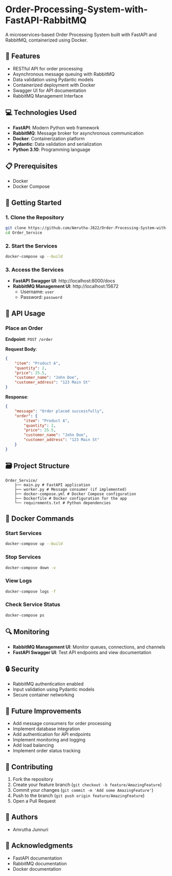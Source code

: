 # Order-Processing-System-with-FastAPI-RabbitMQ

A microservices-based Order Processing System built with FastAPI and RabbitMQ, containerized using Docker.

## 🚀 Features

- RESTful API for order processing
- Asynchronous message queuing with RabbitMQ
- Data validation using Pydantic models
- Containerized deployment with Docker
- Swagger UI for API documentation
- RabbitMQ Management Interface

## 💻 Technologies Used

- **FastAPI**: Modern Python web framework
- **RabbitMQ**: Message broker for asynchronous communication
- **Docker**: Containerization platform
- **Pydantic**: Data validation and serialization
- **Python 3.10**: Programming language

## 📋 Prerequisites

- Docker
- Docker Compose

## 🚀 Getting Started

### 1. Clone the Repository

```bash
git clone https://github.com/Amrutha-J822/Order-Processing-System-with-FastAPI-RabbitMQ.git
cd Order_Service
```

### 2. Start the Services

```bash
docker-compose up --build
```

### 3. Access the Services

- **FastAPI Swagger UI**: http://localhost:8000/docs
- **RabbitMQ Management UI**: http://localhost:15672
  - Username: `user`
  - Password: `password`

## 📝 API Usage

### Place an Order

**Endpoint**: `POST /order`

**Request Body**:
```json
{
    "item": "Product A",
    "quantity": 2,
    "price": 25.5,
    "customer_name": "John Doe",
    "customer_address": "123 Main St"
}
```

**Response**:
```json
{
    "message": "Order placed successfully",
    "order": {
        "item": "Product A",
        "quantity": 2,
        "price": 25.5,
        "customer_name": "John Doe",
        "customer_address": "123 Main St"
    }
}
```

## 🗃️ Project Structure
```
Order_Service/
    ├── main.py # FastAPI application
    ├── worker.py # Message consumer (if implemented)
    ├── docker-compose.yml # Docker Compose configuration
    ├── Dockerfile # Docker configuration for the app
    └── requirements.txt # Python dependencies

```


## 🔧 Docker Commands

### Start Services
```bash
docker-compose up --build
```

### Stop Services
```bash
docker-compose down -v
```

### View Logs
```bash
docker-compose logs -f
```

### Check Service Status
```bash
docker-compose ps
```

## 🔍 Monitoring

- **RabbitMQ Management UI**: Monitor queues, connections, and channels
- **FastAPI Swagger UI**: Test API endpoints and view documentation

## 🔒 Security

- RabbitMQ authentication enabled
- Input validation using Pydantic models
- Secure container networking

## 🚀 Future Improvements

- Add message consumers for order processing
- Implement database integration
- Add authentication for API endpoints
- Implement monitoring and logging
- Add load balancing
- Implement order status tracking

## 🤝 Contributing

1. Fork the repository
2. Create your feature branch (`git checkout -b feature/AmazingFeature`)
3. Commit your changes (`git commit -m 'Add some AmazingFeature'`)
4. Push to the branch (`git push origin feature/AmazingFeature`)
5. Open a Pull Request


## 👥 Authors

- Amrutha Junnuri

## 🙏 Acknowledgments

- FastAPI documentation
- RabbitMQ documentation
- Docker documentation
